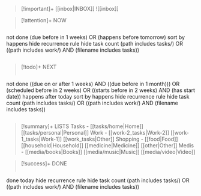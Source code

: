 >[!important]+  [[inbox|INBOX]]
>![[inbox]]

>[!attention]+ NOW
>```tasks
not done
(due before in 1 weeks) OR (happens before tomorrow) 
sort by happens
hide recurrence rule
hide task count
(path includes tasks/) OR ((path includes work/) AND (filename includes tasks))
>```

>[!todo]+ NEXT
>```tasks
not done
((due on or after 1 weeks) AND ((due before in 1 month))) OR (scheduled before in 2 weeks)  OR ((starts before in 2 weeks) AND (has start date))
happens after today
sort by happens
hide recurrence rule
hide task count
(path includes tasks/) OR ((path includes work/) AND (filename includes tasks))
>```

>[!summary]+ LISTS
> Tasks - [[tasks/home|Home]] [[tasks/personal|Personal]]
> Work - [[work-2_tasks|Work-2]] [[work-1_tasks|Work-1]] [[work_tasks|Other]]
> Shopping - [[food|Food]] [[household|Household]] [[medicine|Medicine]] [[other|Other]]
> Medis - [[media/books|Books]] [[media/music|Music]] [[media/video|Video]]

>[!success]+  DONE
>```tasks
done today
hide recurrence rule
hide task count
(path includes tasks/) OR ((path includes work/) AND (filename includes tasks))
>```
